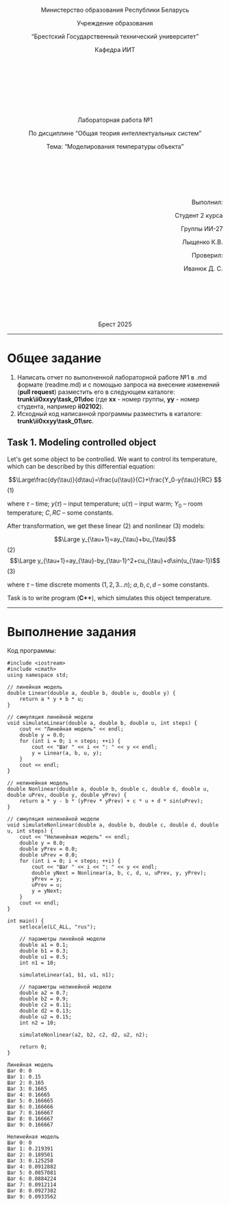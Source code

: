 <p align="center"> Министерство образования Республики Беларусь</p>
<p align="center">Учреждение образования</p>
<p align="center">“Брестский Государственный технический университет”</p>
<p align="center">Кафедра ИИТ</p>
<br><br><br><br><br><br><br>
<p align="center">Лабораторная работа №1</p>
<p align="center">По дисциплине “Общая теория интеллектуальных систем”</p>
<p align="center">Тема: “Моделирования температуры объекта”</p>
<br><br><br><br><br>
<p align="right">Выполнил:</p>
<p align="right">Студент 2 курса</p>
<p align="right">Группы ИИ-27</p>
<p align="right">Лыщенко К.В.</p>
<p align="right">Проверил:</p>
<p align="right">Иванюк Д. С.</p>
<br><br><br><br><br>
<p align="center">Брест 2025</p>

<hr>

# Общее задание #
1. Написать отчет по выполненной лабораторной работе №1 в .md формате (readme.md) и с помощью запроса на внесение изменений (**pull request**) разместить его в следующем каталоге: **trunk\ii0xxyy\task_01\doc** (где **xx** - номер группы, **yy** - номер студента, например **ii02102**).
2. Исходный код написанной программы разместить в каталоге: **trunk\ii0xxyy\task_01\src**.
## Task 1. Modeling controlled object ##
Let's get some object to be controlled. We want to control its temperature, which can be described by this differential equation:

$$\Large\frac{dy(\tau)}{d\tau}=\frac{u(\tau)}{C}+\frac{Y_0-y(\tau)}{RC} $$ (1)

where $\tau$ – time; $y(\tau)$ – input temperature; $u(\tau)$ – input warm; $Y_0$ – room temperature; $C,RC$ – some constants.

After transformation, we get these linear (2) and nonlinear (3) models:

$$\Large y_{\tau+1}=ay_{\tau}+bu_{\tau}$$ (2)
$$\Large y_{\tau+1}=ay_{\tau}-by_{\tau-1}^2+cu_{\tau}+d\sin(u_{\tau-1})$$ (3)

where $\tau$ – time discrete moments ($1,2,3{\dots}n$); $a,b,c,d$ – some constants.

Task is to write program (**C++**), which simulates this object temperature.

<hr>

# Выполнение задания #

Код программы:
```
#include <iostream>
#include <cmath>
using namespace std;

// линейная модель
double Linear(double a, double b, double u, double y) {
    return a * y + b * u;
}

// симуляция линейной модели
void simulateLinear(double a, double b, double u, int steps) {
    cout << "Линейная модель" << endl;
    double y = 0.0;
    for (int i = 0; i < steps; ++i) {
        cout << "Шаг " << i << ": " << y << endl;
        y = Linear(a, b, u, y);
    }
    cout << endl;
}

// нелинейная модель
double Nonlinear(double a, double b, double c, double d, double u, double uPrev, double y, double yPrev) {
    return a * y - b * (yPrev * yPrev) + c * u + d * sin(uPrev);
}

// симуляция нелинейной модели
void simulateNonlinear(double a, double b, double c, double d, double u, int steps) {
    cout << "Нелинейная модель" << endl;
    double y = 0.0;
    double yPrev = 0.0;
    double uPrev = 0.0;
    for (int i = 0; i < steps; ++i) {
        cout << "Шаг " << i << ": " << y << endl;
        double yNext = Nonlinear(a, b, c, d, u, uPrev, y, yPrev);
        yPrev = y;
        uPrev = u;
        y = yNext;
    }
    cout << endl;
}

int main() {
    setlocale(LC_ALL, "rus");

    // параметры линейной модели
    double a1 = 0.1;
    double b1 = 0.3;
    double u1 = 0.5;
    int n1 = 10;

    simulateLinear(a1, b1, u1, n1);

    // параметры нелинейной модели
    double a2 = 0.7;
    double b2 = 0.9;
    double c2 = 0.11;
    double d2 = 0.13;
    double u2 = 0.15;
    int n2 = 10;

    simulateNonlinear(a2, b2, c2, d2, u2, n2);

    return 0;
}
```     
```
Линейная модель
Шаг 0: 0
Шаг 1: 0.15
Шаг 2: 0.165
Шаг 3: 0.1665
Шаг 4: 0.16665
Шаг 5: 0.166665
Шаг 6: 0.166666
Шаг 7: 0.166667
Шаг 8: 0.166667
Шаг 9: 0.166667

Нелинейная модель
Шаг 0: 0
Шаг 1: 0.219391
Шаг 2: 0.189501
Шаг 3: 0.125258
Шаг 4: 0.0912882
Шаг 5: 0.0857081
Шаг 6: 0.0884224
Шаг 7: 0.0912114
Шаг 8: 0.0927382
Шаг 9: 0.0933562
```
